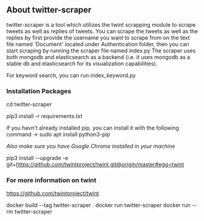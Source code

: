 ## About twitter-scraper

twitter-scraper is a tool which utilizes the twint scrapping module to scrape tweets as well as replies of tweets. You can scrape the tweets as well as the replies by first provide the username you want to scrape from on the text file named 'Document' located under Authentication folder, then you can start scraping by running the scraper file named index.py
The scraper uses both mongodb and elasticsearch as a backend (i.e. it uses mongodb as a stable db and elasticsearch for its visualization capabilities).

For keyword search, you can run index_keyword.py

### Installation Packages
cd twitter-scraper

pip3 install -r requirements.txt

If you havn't already installed pip, you can install it with the following command -> 
sudo apt install python3-pip

_Also make sure you have Google Chrome installed in your machine_

pip3 install --upgrade -e git+https://github.com/twintproject/twint.git@origin/master#egg=twint

### For more information on twint

https://github.com/twintproject/twint

docker build --tag twitter-scraper .
docker run twitter-scraper
docker run --rm twitter-scraper


